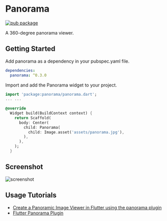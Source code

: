 # Panorama

[![pub package](https://img.shields.io/pub/v/panorama.svg)](https://pub.dev/packages/panorama)

A 360-degree panorama viewer.

## Getting Started

Add panorama as a dependency in your pubspec.yaml file.

```yaml
dependencies:
  panorama: ^0.3.0
```

Import and add the Panorama widget to your project.

```dart
import 'package:panorama/panorama.dart';
... ...
  
@override
  Widget build(BuildContext context) {
    return Scaffold(
      body: Center(
        child: Panorama(
          child: Image.asset('assets/panorama.jpg'),
        ),
      ),
    );
  }
```

## Screenshot

![screenshot](https://github.com/zesage/panorama/raw/master/resource/screenshot.gif)

## Usage Tutorials

* [Create a Panoramic Image Viewer in Flutter using the panorama plugin](https://developer.school/creating-a-panoramic-image-viewer-in-flutter-using-panorama-plugin/)
* [Flutter Panorama Plugin](https://www.youtube.com/watch?v=JYSJOQ86spc)
